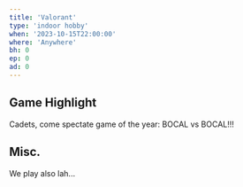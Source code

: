 ```yaml
---
title: 'Valorant'
type: 'indoor hobby'
when: '2023-10-15T22:00:00'
where: 'Anywhere'
bh: 0
ep: 0
ad: 0
---
```


## Game Highlight
Cadets, come spectate game of the year: BOCAL vs BOCAL!!!

## Misc.
We play also lah...
